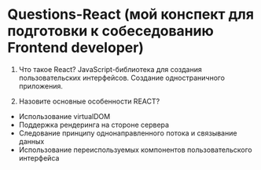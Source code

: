# Questions-React (мой конспект для подготовки к собеседованию Frontend developer)

1. Что такое React? 
JavaScript-библиотека для создания пользовательских интерфейсов. Создание одностраничного приложения. 

2. Назовите основные особенности REACT?
- Использование virtualDOM
- Поддержка рендеринга на стороне сервера
- Следование принципу однонаправленного потока и связывание данных
- Использование переиспользуемых компонентов пользовательского интерфейса

